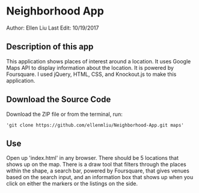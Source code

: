 # Neighborhood App
Author: Ellen Liu
Last Edit: 10/19/2017

## Description of this app
This application shows places of interest around a location. It uses Google Maps API to display information about the location. It is powered by Foursquare. I used jQuery, HTML, CSS, and Knockout.js to make this application.

## Download the Source Code
Download the ZIP file or from the terminal, run:

    'git clone https://github.com/ellenmliu/Neighborhood-App.git maps'

## Use
Open up 'index.html' in any browser. There should be 5 locations that shows up on the map. There is a draw tool that filters through the places within the shape, a search bar, powered by Foursquare, that gives venues based on the search input, and an information box that shows up when you click on either the markers or the listings on the side.
